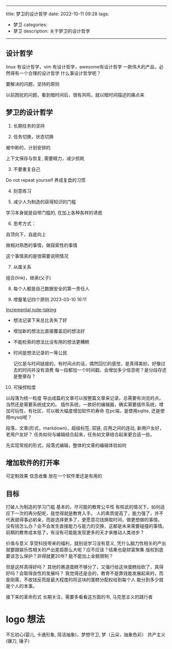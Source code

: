 
---
title: 梦卫的设计哲学
date: 2022-10-11 09:28
tags:
- 梦卫
categories:
- 梦卫
description: 关于梦卫的设计哲学
---

## 设计哲学

linux 有设计哲学，vim 有设计哲学，awesome有设计哲学
一款伟大的产品，必然得有一个合理的设计哲学
什么事设计哲学呢？ 

要解决的问题，坚持的原则

以前困扰的问题，看到暗时间后，很有共鸣，就以暗时间描述的痛点来


## 梦卫的设计哲学

1. 长期任务的坚持

2. 任务切换，状态切换

被中断的，计划安排的

上下文保存与恢复, 需要精力，减少损耗

3. 不要重复自己

Do not repeat yourself
养成复盘的习惯

4. 刻意练习

5. 减少人为制造的获得知识的门槛

学习本身就是自带门槛的, 在加上各种各样的诱惑

6. 思考方式：

自顶向下，自底向上

做相对熟悉的事情，做探索性的事情

这个事情真的是很需要说明情况

7. 从属关系

组合(link)，继承(父子)

8. 每个人都是自己数据安全的第一责任人

9. 增量笔记四个原则 2023-03-10 16:11

[Incremental note-taking](https://thesephist.com/posts/inc/)

- 想法记录下来总比丢失了好
- 增加新的想法比直接覆盖旧的想法好
- 不能检索的想法比没有用的想法更糟糕
- 时间是想法记录的一等公民 

	记忆是与时间链接的，有时间点的话，偶然回忆的感觉，是真得美妙。好像过去的时间并没有浪费
	每一段都加一个时间戳，会增加多少信息呢？是分段存还是整章存？

10. 可操控粒度

以段落为统一粒度
导出成篇的文章可以按整篇文章来记录。总需要有浏览的点。当然还是需要系统成文的。
插件系统，一款好的编辑器，确实需要插件系统，增加可玩性，有社区，可以极大幅度增加软件的寿命
在pc端，是使用sqlite, 还是使用mysql呢？

段落，文章(形式，markdown)，超级标签, 双链, 应用之间的连动, 新用户友好，老用户友好？
任务如何与编辑结合起来，任务如文章结合起来更合适一些。

先实现常规的形式，段落式编辑，整体的文章的编辑体验如何

## 增加软件的打开率
可定制效果
信息收集
放在一个软件里还是有用的

## 目标

打破人为制造的学习门槛
基本的，尽可能的教育公平性
有核武的情况下，如何适应下一次的再分配呢，我觉得就是教育入手。
人的素质提高了，能力强了，并不代表就得事必躬亲，而是选择更多了，更愿意花钱换取时间，做更想做的事情。
没有钱怎么办？会不会发生直接能力与能力的交换，这都是未来需要碰撞的事情。
前期的教育成本低了，有没有可能能发现更多的天才来推动人类进步？

价值与意义
享受科技带来的福利，就别说学习没有意义, 
凭什么脑力性相关的产出就要跟娱乐性相关的产出差距那么大呢？应不应该？结果也是财富聚集
版权到底要该怎么保护？非得就要20年? 能不能加上金额限制？

但是这样真得好吗？
其他的赛道蛋糕不够分了，又强行给这块蛋糕给砍了，真得好吗？会取得良性的发展吗？
我觉得还是会的，教育不是靠钱能发展起来的，而是刚需，不收钱反而是最大程度的将这块的蛋糕分配权给到每个人
能分到多少就是个人的本事。

接下来的革命形式
长期关注，需要多看看这方面的书, 马克思主义的践行者


# logo 想法

不忘初心(婴儿, 卡通形象, 简洁抽象)，梦想守卫, 梦（云朵，抽象色彩）
共产主义(镰刀, 锤子)

